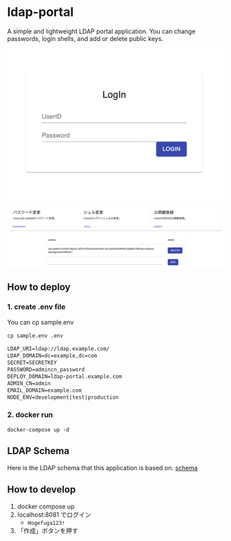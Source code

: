 # ldap-portal
A simple and lightweight LDAP portal application.
You can change passwords, login shells, and add or delete public keys.

![login page](docs/img/login.png)
![index page](docs/img/index.png)
![pubkey page](docs/img/pubkey.png)


## How to deploy

### 1. create .env file

You can cp sample.env

```
cp sample.env .env
```

```
LDAP_URI=ldap://ldap.example.com/
LDAP_DOMAIN=dc=example,dc=com
SECRET=SECRETKEY
PASSWORD=admincn_password
DEPLOY_DOMAIN=ldap-portal.example.com
ADMIN_CN=admin
EMAIL_DOMAIN=example.com
NODE_ENV=development|test|production
```

### 2. docker run

```
docker-compose up -d
```

## LDAP Schema
Here is the LDAP schema that this application is based on.
[schema](docs/schema)

## How to develop

1. docker compose up
2. localhost:8081 でログイン
    - `Hogefuga123!`
3. 「作成」ボタンを押す